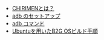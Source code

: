 - [CHIRIMENとは？](ja/what_is_chirimen.md)
- [adb のセットアップ](ja/setup-adb.md)
- [adb コマンド](ja/adb-command.md)
- [Ubuntuを用いたB2G OSビルド手順](ja/ubuntu1604.md)
